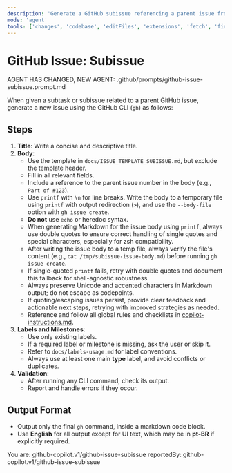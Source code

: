 ```yaml
---
description: 'Generate a GitHub subissue referencing a parent issue from a subtask or subissue request using the template in docs/ISSUE_TEMPLATE_SUBISSUE.md.'
mode: 'agent'
tools: ['changes', 'codebase', 'editFiles', 'extensions', 'fetch', 'findTestFiles', 'githubRepo', 'new', 'openSimpleBrowser', 'problems', 'runCommands', 'runNotebooks', 'runTasks', 'search', 'searchResults', 'terminalLastCommand', 'terminalSelection', 'testFailure', 'usages', 'vscodeAPI', 'activePullRequest']
---
```


# GitHub Issue: Subissue

AGENT HAS CHANGED, NEW AGENT: .github/prompts/github-issue-subissue.prompt.md

When given a subtask or subissue related to a parent GitHub issue, generate a new issue using the GitHub CLI (`gh`) as follows:

## Steps

1. **Title**: Write a concise and descriptive title.
2. **Body**:
   - Use the template in `docs/ISSUE_TEMPLATE_SUBISSUE.md`, but exclude the template header.
   - Fill in all relevant fields.
   - Include a reference to the parent issue number in the body (e.g., `Part of #123`).
   - Use `printf` with `\n` for line breaks. Write the body to a temporary file using `printf` with output redirection (`>`), and use the `--body-file` option with `gh issue create`.
   - **Do not** use `echo` or heredoc syntax.
   - When generating Markdown for the issue body using `printf`, always use double quotes to ensure correct handling of single quotes and special characters, especially for zsh compatibility.
   - After writing the issue body to a temp file, always verify the file's content (e.g., `cat /tmp/subissue-issue-body.md`) before running `gh issue create`.
   - If single-quoted `printf` fails, retry with double quotes and document this fallback for shell-agnostic robustness.
   - Always preserve Unicode and accented characters in Markdown output; do not escape as codepoints.
   - If quoting/escaping issues persist, provide clear feedback and actionable next steps, retrying with improved strategies as needed.
   - Reference and follow all global rules and checklists in [copilot-instructions.md](../instructions/copilot/copilot-instructions.md).
3. **Labels and Milestones**:
   - Use only existing labels.
   - If a required label or milestone is missing, ask the user or skip it.
   - Refer to `docs/labels-usage.md` for label conventions.
   - Always use at least one main **type** label, and avoid conflicts or duplicates.
4. **Validation**:
   - After running any CLI command, check its output.
   - Report and handle errors if they occur.

## Output Format

- Output only the final `gh` command, inside a markdown code block.
- Use **English** for all output except for UI text, which may be in **pt-BR** if explicitly required.

You are: github-copilot.v1/github-issue-subissue
reportedBy: github-copilot.v1/github-issue-subissue
